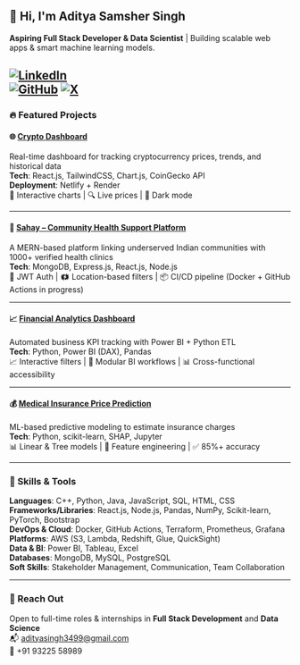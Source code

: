 ## 👋 Hi, I'm Aditya Samsher Singh

**Aspiring Full Stack Developer & Data Scientist** | Building scalable web apps & smart machine learning models.

[![LinkedIn](https://img.shields.io/badge/-LinkedIn-blue?style=flat&logo=linkedin&logoColor=white)](https://www.linkedin.com/in/aditya-singh-89b88418)  
[![GitHub](https://img.shields.io/badge/-GitHub-181717?style=flat&logo=github&logoColor=white)](https://github.com/Commanderadi)
[![X](https://img.shields.io/badge/X-@adityasingh3499-1DA1F2?style=flat&logo=twitter&logoColor=white)](https://x.com/adityasingh3499)
---

### 🔥 Featured Projects

#### 🌐 [Crypto Dashboard](https://crypto-dashboard.netlify.app/)
Real-time dashboard for tracking cryptocurrency prices, trends, and historical data  
**Tech**: React.js, TailwindCSS, Chart.js, CoinGecko API  
**Deployment**: Netlify + Render  
🌟 Interactive charts | 🔍 Live prices | 🌙 Dark mode

---

#### 🏥 [Sahay – Community Health Support Platform](https://github.com/Commanderadi/sahay)
A MERN-based platform linking underserved Indian communities with 1000+ verified health clinics  
**Tech**: MongoDB, Express.js, React.js, Node.js  
🔐 JWT Auth | 🗱 Location-based filters | 📦 CI/CD pipeline (Docker + GitHub Actions in progress)

---

#### 📈 [Financial Analytics Dashboard](https://github.com/Commanderadi/Financial-Analytics-)
Automated business KPI tracking with Power BI + Python ETL  
**Tech**: Python, Power BI (DAX), Pandas  
📈 Interactive filters | 🧹 Modular BI workflows | 📊 Cross-functional accessibility

---

#### 💰 [Medical Insurance Price Prediction](https://github.com/Commanderadi/Insurance-Charge-Prediction)
ML-based predictive modeling to estimate insurance charges  
**Tech**: Python, scikit-learn, SHAP, Jupyter  
📊 Linear & Tree models | 🧠 Feature engineering | ✅ 85%+ accuracy

---

### 🧠 Skills & Tools

**Languages**: C++, Python, Java, JavaScript, SQL, HTML, CSS  
**Frameworks/Libraries**: React.js, Node.js, Pandas, NumPy, Scikit-learn, PyTorch, Bootstrap  
**DevOps & Cloud**: Docker, GitHub Actions, Terraform, Prometheus, Grafana  
**Platforms**: AWS (S3, Lambda, Redshift, Glue, QuickSight)  
**Data & BI**: Power BI, Tableau, Excel  
**Databases**: MongoDB, MySQL, PostgreSQL  
**Soft Skills**: Stakeholder Management, Communication, Team Collaboration  

---

### 📢 Reach Out

Open to full-time roles & internships in **Full Stack Development** and **Data Science**  
📬 adityasingh3499@gmail.com  
📱 +91 93225 58989
